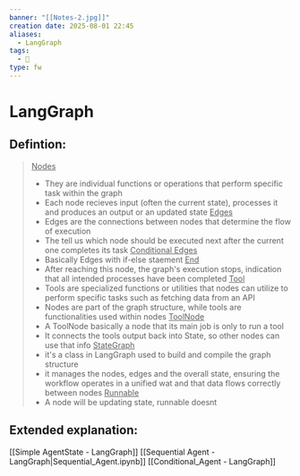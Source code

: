 ```yaml
---
banner: "[[Notes-2.jpg]]"
creation date: 2025-08-01 22:45
aliases:
  - LangGraph
tags:
  - 🤖
type: fw
---
```

# LangGraph
## Defintion:
> <u>Nodes</u>
> 	- They are individual functions or operations that perform specific task within the graph
> 	- Each node recieves input (often the current state), processes it and produces an output or an updated state
> <u>Edges</u>
> 	- Edges are the connections between nodes that determine the flow of execution
> 	- The tell us which node should be executed next after the current one completes its task
> <u>Conditional Edges</u>
> 	- Basically Edges with if-else staement
> <u>End</u>
> 	- After reaching this node, the graph's execution stops, indication that all intended processes have been completed
> <u>Tool</u>
> 	- Tools are specialized functions or utilities that nodes can utilize to perform specific tasks such as fetching data from an API
> 	- Nodes are part of the graph structure, while tools are functionalities used within nodes
> <u>ToolNode</u>
> 	- A ToolNode basically a node that its main job is only to run a tool
> 	- It connects the tools output back into State, so other nodes can use that info
> <u>StateGraph</u>
> 	- it's a class in LangGraph used to build and compile the graph structure
> 	- it manages the nodes, edges and the overall state, ensuring the workflow operates in a unified wat and that data flows correctly between nodes
> <u>Runnable</u>
> 	- A node will be updating state, runnable doesnt

## Extended explanation:
[[Simple AgentState - LangGraph]]
[[Sequential Agent -LangGraph|Sequential_Agent.ipynb]]
[[Conditional_Agent - LangGraph]]





